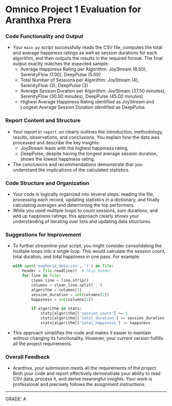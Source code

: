 # Omnico Project 1 Evaluation for Aranthxa Prera

### Code Functionality and Output

- Your `main.py` script successfully reads the CSV file, computes the total and average happiness ratings as well as session durations for each algorithm, and then outputs the results in the required format. The final output exactly matches the expected sample:
  - Average Happiness Rating per Algorithm: JoyStream (8.50), SerenityFlow (7.00), DeepPulse (5.00)
  - Total Number of Sessions per Algorithm: JoyStream (4), SerenityFlow (3), DeepPulse (3)
  - Average Session Duration per Algorithm: JoyStream (37.50 minutes), SerenityFlow (30.00 minutes), DeepPulse (45.00 minutes)
  - Highest Average Happiness Rating identified as JoyStream and Longest Average Session Duration identified as DeepPulse.

### Report Content and Structure

- Your report in `report.md` clearly outlines the introduction, methodology, results, observations, and conclusions. You explain how the data was processed and describe the key insights:
  - JoyStream leads with the highest happiness rating.
  - DeepPulse, despite having the longest average session duration, shows the lowest happiness rating.
- The conclusions and recommendations demonstrate that you understand the implications of the calculated statistics.

### Code Structure and Organization

- Your code is logically organized into several steps: reading the file, processing each record, updating statistics in a dictionary, and finally calculating averages and determining the top performers.
- While you used multiple loops to count sessions, sum durations, and add up happiness ratings, this approach clearly shows your understanding of iterating over lists and updating data structures.

### Suggestions for Improvement

- To further streamline your script, you might consider consolidating the multiple loops into a single loop. This would calculate the session count, total duration, and total happiness in one pass. For example:

  ```python
  with open('euphoria_data.csv', 'r') as file:
      header = file.readline()  # Skip header
      for line in file:
          clean_line = line.strip()
          columns = clean_line.split(',')
          algorithm = columns[1]
          session_duration = int(columns[2])
          happiness = int(columns[3])

          if algorithm in stats:
              stats[algorithm]['session_count'] += 1
              stats[algorithm]['total_duration'] += session_duration
              stats[algorithm]['total_happiness'] += happiness
  ```

- This approach simplifies the code and makes it easier to maintain without changing its functionality. However, your current version fulfills all the project requirements.

### Overall Feedback

- Aranthxa, your submission meets all the requirements of the project. Both your code and report effectively demonstrate your ability to read CSV data, process it, and derive meaningful insights. Your work is professional and precisely follows the assignment instructions.

---

GRADE: A

